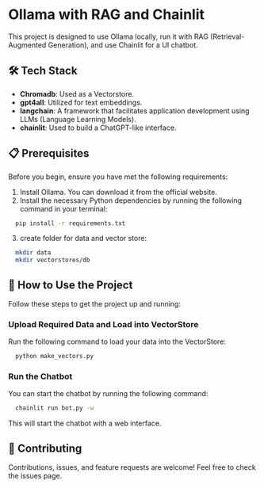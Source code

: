 # Ollama with RAG and Chainlit

This project is designed to use Ollama locally, run it with RAG (Retrieval-Augmented Generation), and use Chainlit for a UI chatbot.

## 🛠️ Tech Stack

- **Chromadb**: Used as a Vectorstore.
- **gpt4all**: Utilized for text embeddings.
- **langchain**: A framework that facilitates application development using LLMs (Language Learning Models).
- **chainlit**: Used to build a ChatGPT-like interface.

## 📋 Prerequisites

Before you begin, ensure you have met the following requirements:

1. Install Ollama. You can download it from the official website.
2. Install the necessary Python dependencies by running the following command in your terminal:
```bash
  pip install -r requirements.txt
```
3. create folder for data and vector store:
```bash
  mkdir data
  mkdir vectorstores/db
```

## 🚀 How to Use the Project
Follow these steps to get the project up and running:

### Upload Required Data and Load into VectorStore
Run the following command to load your data into the VectorStore:
```bash
  python make_vectors.py
```

### Run the Chatbot
You can start the chatbot by running the following command:
```bash
  chainlit run bot.py -w
```
This will start the chatbot with a web interface.

## 🤝 Contributing
Contributions, issues, and feature requests are welcome! Feel free to check the issues page.